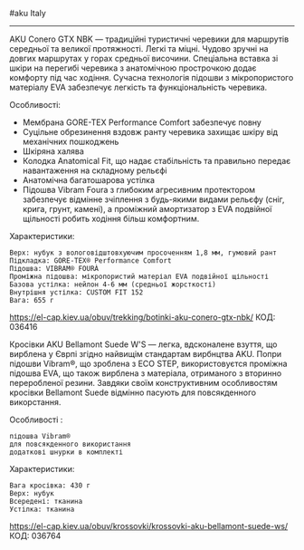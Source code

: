 #aku  Italy
- - -

AKU Conero GTX NBK — традиційні туристичні черевики для маршрутів середньої та великої протяжності. Легкі та міцні. Чудово зручні на довгих маршрутах у горах средньої височини. Спеціальна вставка зі шкіри на перегибі черевика з анатомічною прострочкою додає комфорту під час ходіння. Сучасна технологія підошви з мікропористого матеріалу EVA забезпечує легкість та функціональність черевика.

Особливості:
- Мембрана GORE-TEX Performance Comfort забезпечує повну
- Суцільне обрезинення вздовж ранту черевика захищає шкіру від механічних пошкоджень
- Шкіряна халява
- Колодка Anatomical Fit, що надає стабільність та правильно передає навантаження на складному рельєфі
- Анатомічна багатошарова устілка
- Підошва Vibram Foura з глибоким агресивним протектором забезпечує відмінне зчіплення з будь-якими видами рельєфу (сніг, крига, грунт, камені), а проміжний амортизатор з EVA подвійної щільності робить ходіння більш комфортним.

Характеристики:

    Верх: нубук з вологовідштовхуючим просоченням 1,8 мм, гумовий рант
    Підкладка: GORE-TEX® Performance Comfort
    Підошва: VIBRAM® FOURÀ
    Проміжна підошва: мікропористий матеріал EVA подвійної щільності
    Базова устілка: нейлон 4-6 мм (средньої жорсткості)
    Внутрішня устілка: CUSTOM FIT 152
    Вага: 655 г
https://el-cap.kiev.ua/obuv/trekking/botinki-aku-conero-gtx-nbk/
КОД: 036416


Кросівки AKU Bellamont Suede W'S — легка, вдсконалене взуття, що вирблена у Єврпі згідно найвищім стандартам вирбнцтва AKU. Попри підошви Vibram®, що зроблена з ECO STEP, використовуєтся проміжна підошва EVA, що також вирблена з матеріала, отриманого з вторинно переробленої резини. Завдяки своїм конструктивним особливостям кросівки Bellamont Suede відмінно пасують для повсякденного викорстання.

Особливості :

    підошва Vibram®
    для повсякденного використання 
    додаткові шнурки в комплекті

Характеристики:

    Вага кросівка: 430 г
    Верх: нубук
    Всередені: тканина
    Устілка: тканина
https://el-cap.kiev.ua/obuv/krossovki/krossovki-aku-bellamont-suede-ws/
КОД: 036764 


